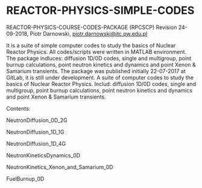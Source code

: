 # REACTOR-PHYSICS-SIMPLE-CODES
REACTOR-PHYSICS-COURSE-CODES-PACKAGE   (RPCSCP)
Revision 24-09-2018, Piotr Darnowski, piotr.darnowski@itc.pw.edu.pl

It is a suite of simple computer codes to study the basics of Nuclear Reactor Physics.
All codes/scripts were written in MATLAB environment.
The package indluces: diffusion 1D/0D codes, single and multigroup, point burnup calculations, point neutron kinetics and dynamics and point Xenon & Samarium transients.
The package was published initially 22-07-2017 at GitLab, it is still under development.
A suite of computer codes to study the basics of Nuclear Reactor Physics. Includ: diffusion 1D/0D codes, single and multigroup, point burnup calculations, point neutron kinetics and dynamics and point Xenon &amp; Samarium transients.

Contents:


NeutronDiffusion_0D_2G


NeutronDiffusion_1D_1G


NeutronDiffusion_1D_4G


NeutronKineticsDynamics_0D


NeutronKinetics_Xenon_and_Samarium_0D


FuelBurnup_0D

